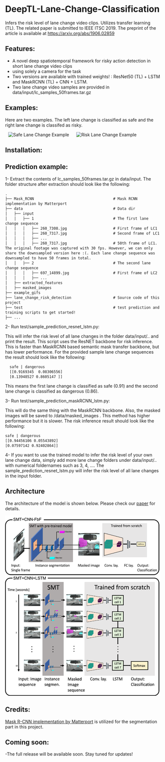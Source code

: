 # DeepTL-Lane-Change-Classification
Infers the risk level of lane change video clips. Utilizes transfer learning (TL). The related paper is submitted to IEEE ITSC 2019. The preprint of the article is available at https://arxiv.org/abs/1906.02859 


## Features: 
* A novel deep spatiotemporal framework for risky action detection in short lane change video clips
* using solely a camera for the task
* Two versions are available with trained weights! : ResNet50 (TL) + LSTM and MaskRCNN (TL) + CNN + LSTM.
* Two lane change video samples are provided in data/input/lc_samples_50frames.tar.gz 


## Examples:

Here are two examples. The left lane change is classified as safe and the right lane change is classifed as risky.


<img src="example_gifs/260.gif" title="Safe Lane Change Example" width="400" hspace="10"> <img src="example_gifs/697.gif" title="Risk Lane Change Example" width="400" hspace="10"> 

## Installation:


## Prediction example:

1- Extract the contents of lc_samples_50frames.tar.gz in data/input. The folder structure after extraction should look like the following:

    .
    ├── Mask_RCNN                                    # Mask RCNN implementation by Matterport
    ├── data                                         # Data dir
    │   ├── input 
    │   │   ├── 1                                    # The first lane change sequence
    │   │   │   ├── 260_7308.jpg                     # First frame of LC1
    │   │   │   ├── 260_7317.jpg                     # Second frame of LC1
    │   │   │   ├── ...      
    │   │   │   ├── 260_7317.jpg                     # 50th frame of LC1. The original footage was captured with 30 fps. However, we can only share the downsampled version here :(. Each lane change sequence was downsampled to have 50 frames in total.
    │   │   ├── 2                                    # The second lane change sequence
    │   │   │   ├── 697_14899.jpg                    # First frame of LC2
    │   │   │   ├── ...                
    │   ├── extracted_features                       
    │   ├── masked_images                      
    ├── example_gifs                    
    ├── lane_change_risk_detection                   # Source code of this project
    ├── test                                         # test prediction and training scripts to get started!
    ├── ...
 
2- Run test/sample_prediction_resnet_lstm.py:

This will infer the risk level of all lane changes in the folder  data/input/.. and print the result. This script uses the ResNET backbone for risk inference. This is faster than MaskRCNN based semantic mask transfer backbone, but has lower performance. For the provided sample lane change sequences the result should look like the following:

      
      safe | dangerous 
      [[0.9169345  0.08306556]
      [0.13948527 0.8605147 ]]

This means the first lane change is classified as safe (0.91) and the second lane change is classified as dangerous (0.86).

3- Run test/sample_prediction_maskRCNN_lstm.py:

This will do the same thing with the MaskRCNN backbone. Also, the masked images will be saved to /data/masked_images . This method has higher performance but it is slower. The risk inference result should look like the following:

    safe | dangerous 
    [[0.94456106 0.05543892]
    [0.07597142 0.92402864]]

4- If you want to use the trained model to infer the risk level of your own lane change data, simply add more lane change folders under data/input/.. with numerical foldernames such as 3, 4, .... The sample_prediction_resnet_lstm.py will infer the risk level of all lane changes in the input folder.

## Architecture
The architecture of the model is shown below. Please check our [paper](https://arxiv.org/abs/1906.02859) for details.

<img src="example_gifs/architectures2.png" title="Model architecture"> 

## Credits:

[Mask R-CNN implementation by Matterport](https://github.com/matterport/Mask_RCNN) is utilized for the segmentation part in this project.

## Coming soon:

-The full release will be available soon. Stay tuned for updates!
